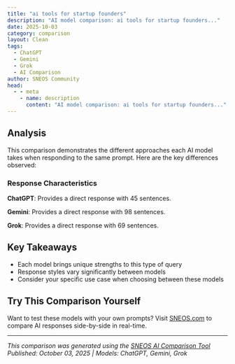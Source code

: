 ```yaml
---
title: "ai tools for startup founders"
description: "AI model comparison: ai tools for startup founders..."
date: 2025-10-03
category: comparison
layout: Clean
tags:
  - ChatGPT
  - Gemini
  - Grok
  - AI Comparison
author: SNEOS Community
head:
  - - meta
    - name: description
      content: "AI model comparison: ai tools for startup founders..."
---
```


<ChatComparison
  title="ai tools for startup founders"
  prompt="ai tools for startup founders"
  :responses='{
    "ChatGPT": "Certainly! Here are some AI tools that can be highly beneficial for startup founders across various aspects of building and growing a startup:\n\n### 1. **Productivity and Project Management**\n- **Notion AI**: Enhances Notion with AI-powered writing assistance, idea generation, and task management.\n- **Trello with Butler AI**: Automates Trello workflows to streamline project management.\n- **ClickUp**: Includes AI features for task automation, writing assistance, and data insights.\n\n### 2. **Market Research and Competitive Analysis**\n- **Crayon**: Provides competitive intelligence with AI-driven insights.\n- **SimilarWeb**: Uses AI to analyze website traffic and competitor strategies.\n- **AnswerThePublic**: AI-powered search insights to understand customer questions and market trends.\n\n### 3. **Customer Support and Chatbots**\n- **Intercom**: AI chatbots that engage customers and provide support 24/7.\n- **Drift**: Conversational AI for lead generation and customer service automation.\n- **Ada**: AI-powered customer support automation.\n\n### 4. **Marketing and Social Media**\n- **Jasper AI** (formerly Jarvis): AI content generation for blogs, social media posts, emails, and ad copy.\n- **Copy.ai**: Generates marketing copy using AI.\n- **Canva Pro with AI tools**: For designing marketing materials quickly using AI-based templates and suggestions.\n- **Lately.ai**: AI-driven social media content generation and management.\n\n### 5. **Sales and Lead Generation**\n- **HubSpot Sales Hub**: AI tools for email tracking, sales automation, and CRM insights.\n- **LinkedIn Sales Navigator**: AI-enhanced lead recommendations.\n- **ZoomInfo**: AI-powered lead generation and contact insights.\n\n### 6. **Financial Management**\n- **QuickBooks with AI features**: Automates bookkeeping and financial reporting.\n- **Fyle**: AI-based expense management.\n- **Brex**: Financial management and corporate cards for startups, using AI for spend analytics.\n\n### 7. **Hiring and HR**\n- **HireVue**: AI-driven video interviewing and candidate assessment.\n- **Pymetrics**: Uses AI and neuroscience-based games for candidate matching.\n- **Beamery**: Talent engagement platform with AI to optimize recruitment pipelines.\n\n### 8. **Development and Product Design**\n- **GitHub Copilot**: AI pair programmer to help write code faster.\n- **Figma with AI plugins**: Assists in UI/UX design through AI-based recommendations.\n- **Framer AI**: AI tools for rapid prototyping and design.\n\n### 9. **Legal and Compliance**\n- **LegalRobot**: AI analysis of contracts to detect risks.\n- **LawGeex**: AI contract review and approval.\n- **Clause**: AI-powered contract automation.\n\n### 10. **Idea Validation and Feedback**\n- **Typeform with AI surveys**: Collect customer feedback with AI-enhanced survey analysis.\n- **UserTesting**: AI insights from user testing to improve products.\n- **SurveyMonkey with AI tools**: AI-assisted survey design and analysis.\n\n---\n\nIf you specify your startup\u2019s industry or particular needs, I can help recommend more tailored AI tools!",
    "Gemini": "Okay, let\u0027s break down AI tools for startup founders, categorized by function and with some specific examples.\n\n**I.  Ideation \u0026 Market Research:**\n\n*   **Purpose:** Generating ideas, validating market demand, understanding competitors.\n*   **Tools:**\n    *   **GPT-3 powered tools (e.g., Jasper.ai, Copy.ai):**  Brainstorming business ideas based on prompts, generating product names, slogans, and taglines.  You can ask it to \u0022Generate 10 startup ideas in the sustainable fashion space\u0022 and refine from there.\n    *   **AnswerThePublic:**  Discover questions people are asking online related to your niche. Great for identifying pain points and potential product features.\n    *   **Semrush or Ahrefs (with AI add-ons):**  Analyze competitor websites, find relevant keywords, and identify content gaps.  AI helps summarize data and find patterns faster.\n    *   **User Interviews (with AI transcription/analysis):** Conduct interviews to deeply understand your target user. AI can then transcribe and automatically analyze the data for common themes and pain points.\n    *   **Typeform or SurveyMonkey (with AI sentiment analysis):** Gather customer feedback through surveys and use AI to analyze the sentiment behind the responses.\n    *   **Durable:** AI-powered website builder. Can generate a full business plan, design a logo, and create a website in seconds based on your business type.\n\n**II.  Content Creation \u0026 Marketing:**\n\n*   **Purpose:** Automating content creation, improving marketing effectiveness, personalizing customer interactions.\n*   **Tools:**\n    *   **Jasper.ai, Copy.ai, Rytr:**  Generate blog posts, social media updates, email marketing copy, website content, and ad copy.  Specify tone of voice, target audience, and desired length.\n    *   **Scalenut:**  AI-powered SEO and content marketing platform.  Helps with keyword research, content planning, and writing high-ranking content.\n    *   **Phrasee:**  Optimizes email subject lines and marketing copy using AI to improve open rates and conversions.\n    *   **HubSpot, Marketo, or similar (with AI features):**  Personalize email campaigns, predict customer churn, and automate marketing workflows.\n    *   **Synthesia.io, Pictory:**  Create professional-looking videos from text using AI avatars and voiceovers. Great for explainer videos, marketing materials, and internal training.\n    *   **Descript:** AI-powered audio and video editing tool. Transcribe audio, remove filler words, and add music automatically.\n    *   **Otter.ai:**  Transcribes meetings and interviews in real-time, allowing you to focus on the conversation.\n    *   **Simplified:** All-in-one marketing platform with AI tools to generate content, design graphics, and manage social media.\n\n**III.  Sales \u0026 Customer Service:**\n\n*   **Purpose:** Automating sales processes, improving customer support, personalizing customer interactions.\n*   **Tools:**\n    *   **Salesforce, Pipedrive, or similar (with AI features):**  Lead scoring, sales forecasting, automated task management, and personalized communication.\n    *   **Intercom, Zendesk, or similar (with AI chatbots):**  Provide 24/7 customer support, answer frequently asked questions, and escalate complex issues to human agents.\n    *   **Glean.io or Guru:** AI-powered knowledge management platform that helps employees quickly find information they need to do their jobs.\n    *   **Chorus.ai or Gong.io:**  Analyze sales calls to identify key talking points, track customer sentiment, and improve sales performance.\n    *   **Klenty:**  Sales engagement platform with AI-powered email automation and personalization.\n    *   **Reply.io:** Automate email outreach and follow-ups with AI-driven personalization.\n\n**IV.  Operations \u0026 Productivity:**\n\n*   **Purpose:** Automating repetitive tasks, improving decision-making, optimizing processes.\n*   **Tools:**\n    *   **Zapier or IFTTT (with AI enhancements):** Automate workflows between different apps.  AI can help suggest connections and optimize automation rules.\n    *   **Motion.ai:** AI-powered project management tool that automates scheduling, prioritizes tasks, and optimizes team workflows.\n    *   **Fireflies.ai:** Records, transcribes, and summarizes meetings, making it easy to capture key decisions and action items.\n    *   **Otter.ai:** Transcribe business meetings and create summaries for later review\n    *   **Trello, Asana, or similar (with AI integrations):**  Automate task assignment, prioritization, and progress tracking.\n    *   **Google Workspace (with AI features):**  Smart Compose in Gmail, Smart Reply in Chat, and automated insights in Google Sheets.\n    *   **Microsoft 365 (with AI features):**  AI-powered grammar and spelling checking in Word, PowerPoint Designer, and Excel Insights.\n    *   **Dall-E 2, Midjourney, Stable Diffusion:** Create images from text prompts for marketing materials, presentations, or website visuals (be mindful of copyright and usage rights).\n\n**V.  Finance \u0026 Legal:**\n\n*   **Purpose:** Automating financial tasks, improving legal compliance, reducing risk.\n*   **Tools:**\n    *   **Xero, QuickBooks, or similar (with AI features):**  Automated bookkeeping, expense tracking, and financial forecasting.\n    *   **Lexion:**  AI-powered contract management platform that automates contract creation, review, and tracking.\n    *   **DoNotPay:**  \u0022Robot lawyer\u0022 that automates legal tasks such as filing lawsuits, disputing parking tickets, and canceling subscriptions.\n    *   **ROSS Intelligence:**  AI-powered legal research platform that helps lawyers find relevant case law and statutes faster.\n    *   **Kira Systems:** AI-powered contract analysis platform for due diligence, compliance, and risk management.\n\n**Key Considerations for Startup Founders:**\n\n*   **Cost:**  Many AI tools have subscription fees, so consider your budget and the potential ROI.  Look for free trials or freemium versions.\n*   **Ease of Use:**  Choose tools that are intuitive and easy to learn, especially if you don\u0027t have a technical background.\n*   **Integration:**  Ensure that the AI tools you choose integrate with your existing software and workflows.\n*   **Data Privacy \u0026 Security:**  Be mindful of data privacy and security when using AI tools, especially those that handle sensitive customer information.  Understand how the tool stores and uses your data.\n*   **Accuracy:**  AI is not perfect.  Always double-check the output of AI tools for accuracy and completeness.\n*   **Ethical Considerations:** Be aware of potential biases in AI algorithms and use them responsibly.  Avoid using AI in ways that could discriminate against certain groups of people.\n*   **Human Oversight:**  Don\u0027t rely solely on AI.  Always have a human in the loop to oversee the AI\u0027s output and make final decisions.\n\n**How to Choose the Right Tools:**\n\n1.  **Identify Your Biggest Pain Points:**  Where are you spending the most time and effort?  What tasks are most tedious or difficult?\n2.  **Research Available Solutions:**  Use online reviews, compare features, and try free trials.\n3.  **Pilot Test:**  Choose a few promising tools and test them out in a real-world setting.\n4.  **Measure Results:**  Track the impact of the AI tools on your key metrics (e.g., sales, customer satisfaction, productivity).\n5.  **Iterate:**  Continuously evaluate your AI tools and make adjustments as needed.  The AI landscape is constantly evolving, so stay up-to-date on the latest developments.\n\n**Important Note:**  AI is a tool, not a replacement for human intelligence and creativity. Use AI to augment your abilities, not to replace them entirely.\n\nBy thoughtfully incorporating AI tools into your startup, you can free up time, improve efficiency, and gain a competitive edge. Good luck!\n",
    "Grok": "Startup founders often wear multiple hats and need tools to streamline operations, manage resources, and scale efficiently. AI-powered tools can be game-changers by automating repetitive tasks, providing insights, and enhancing productivity. Here are some of the best AI tools for startup founders, categorized by their primary function:\n\n### 1. **Business Planning and Strategy**\n- **ChatGPT (OpenAI)**: A versatile AI tool for brainstorming ideas, drafting business plans, creating marketing content, and answering queries. It can help with market research summaries or generating pitch deck content.\n- **Claude (Anthropic)**: Similar to ChatGPT, Claude is great for writing, ideation, and strategic planning. It\u2019s particularly useful for creating detailed documents or having nuanced discussions about business models.\n- **Perplexity AI**: An AI-powered search engine that provides concise, cited answers to complex questions. Ideal for competitor analysis, market research, and staying updated on industry trends.\n\n### 2. **Marketing and Content Creation**\n- **Canva (AI features)**: Canva\u2019s Magic Write and AI-powered design tools help founders create professional graphics, social media posts, and presentations without design skills.\n- **Jasper.ai**: An AI writing assistant for crafting marketing copy, blog posts, ad scripts, and email campaigns. It saves time on content creation while maintaining a consistent brand voice.\n- **Copy.ai**: Another AI tool for generating marketing copy, product descriptions, and social media captions. It\u2019s tailored for startups looking to scale their content efforts.\n- **MidJourney or DALL\u00B7E**: AI image generation tools for creating visuals, logos, or promotional materials if you can\u2019t afford a designer early on.\n\n### 3. **Customer Support and Engagement**\n- **Zendesk AI**: Integrates AI to automate customer support with chatbots, ticket categorization, and response suggestions, helping startups provide 24/7 support.\n- **Intercom (AI features)**: Offers AI-powered chatbots to engage website visitors, qualify leads, and provide instant answers, freeing up time for founders.\n- **Drift**: An AI conversational marketing tool that automates lead generation and customer interactions through personalized chat experiences.\n\n### 4. **Sales and CRM**\n- **HubSpot (AI features)**: HubSpot\u2019s AI tools help with lead scoring, email personalization, and predictive analytics to prioritize high-potential customers.\n- **Salesforce Einstein**: An AI layer within Salesforce that provides insights, automates tasks, and predicts customer behavior to improve sales strategies.\n- **Gong.io**: An AI-powered sales tool that analyzes calls and meetings to provide feedback on conversations, helping founders and sales teams close deals more effectively.\n\n### 5. **Productivity and Operations**\n- **Notion AI**: Integrated into Notion, this tool helps with summarizing notes, drafting project plans, and organizing ideas, making team collaboration smoother.\n- **Grammarly**: Uses AI to enhance writing by checking grammar, tone, and clarity\u2014great for professional emails, pitches, and documents.\n- **Otter.ai**: An AI transcription tool that converts meetings, interviews, or brainstorming sessions into text, saving time on manual note-taking.\n- **Descript**: An AI-powered tool for editing audio and video content as easily as editing text. Ideal for creating podcasts or video content for startups.\n\n### 6. **Finance and Budgeting**\n- **QuickBooks (AI features)**: Uses AI to categorize expenses, predict cash flow, and automate bookkeeping tasks for startups managing tight budgets.\n- **Xero (AI integrations)**: Offers AI-driven insights for financial forecasting and expense tracking, making it easier to manage startup finances.\n- **Float**: An AI tool for cash flow forecasting, helping founders make informed decisions about spending and investments.\n\n### 7. **Hiring and HR**\n- **Workable (AI features)**: Uses AI to screen resumes, rank candidates, and automate recruitment tasks, saving time for early-stage startups building a team.\n- **HireVue**: An AI-powered platform for video interviews and candidate assessments, helping founders evaluate talent efficiently.\n- **Lattice (AI integrations)**: Helps manage employee performance and engagement with AI-driven feedback and goal-setting tools.\n\n### 8. **Market Research and Analytics**\n- **Crayon**: An AI tool for competitive intelligence, helping startups track competitors\u2019 moves, pricing changes, and marketing strategies.\n- **Google Analytics (AI features)**: Provides predictive insights and user behavior analysis to help founders understand customer interactions with their website or app.\n- **Mixpanel (AI integrations)**: Offers AI-driven insights into user behavior, helping startups optimize product features and marketing funnels.\n\n### 9. **Product Development**\n- **GitHub Copilot**: An AI coding assistant that helps developers write code faster by suggesting snippets and autocompleting lines\u2014great for tech startups building MVPs.\n- **Bubble (AI integrations)**: A no-code platform with AI tools to help non-technical founders build apps or websites with minimal effort.\n- **Figma (AI plugins)**: AI-powered design tools and plugins in Figma help create wireframes and prototypes for product development.\n\n### 10. **Legal and Compliance**\n- **Ironclad (AI features)**: An AI contract management tool that automates contract reviews and highlights potential issues, reducing the need for expensive legal counsel.\n- **DocuSign (AI integrations)**: Uses AI to streamline document workflows, suggest clauses, and ensure compliance for startups signing agreements.\n\n### Tips for Choosing AI Tools as a Startup Founder:\n- **Start with Free Trials**: Many AI tools offer free plans or trials (e.g., HubSpot, Canva, Jasper). Test them to see if they fit your needs before committing.\n- **Focus on Scalability**: Choose tools that can grow with your startup (e.g., Salesforce or Notion) rather than ones you\u2019ll outgrow quickly.\n- **Prioritize Cost-Effectiveness**: As a startup, budget constraints are real. Opt for affordable or multi-purpose tools like ChatGPT or Notion AI.\n- **Integrations Matter**: Ensure the AI tools integrate with your existing tech stack (e.g., CRM, email, or project management software).\n\nBy leveraging these AI tools, startup founders can save time, reduce costs, and focus on high-impact tasks like product development and customer acquisition. If you have a specific area of need (e.g., marketing, tech development), let me know, and I can dive deeper into tailored recommendations!"
  }'
  published-date="20:19"
/>

## Analysis

This comparison demonstrates the different approaches each AI model takes when responding to the same prompt. Here are the key differences observed:

### Response Characteristics

**ChatGPT**: Provides a direct response with 45 sentences. 

**Gemini**: Provides a direct response with 98 sentences. 

**Grok**: Provides a direct response with 69 sentences. 

## Key Takeaways

- Each model brings unique strengths to this type of query
- Response styles vary significantly between models
- Consider your specific use case when choosing between these models

## Try This Comparison Yourself

Want to test these models with your own prompts? Visit [SNEOS.com](https://sneos.com) to compare AI responses side-by-side in real-time.

---

*This comparison was generated using the [SNEOS AI Comparison Tool](https://sneos.com)*
*Published: October 03, 2025 | Models: ChatGPT, Gemini, Grok*

